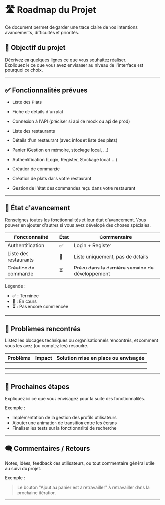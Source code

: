 # 🛣️ Roadmap du Projet

Ce document permet de garder une trace claire de vos intentions, avancements, difficultés et priorités.



## 🎯 Objectif du projet

Décrivez en quelques lignes ce que vous souhaitez réaliser.  
Expliquez le  ce que vous avez envisager au niveau de l'interface est pourquoi ce choix.

> <Your text here>

---

## ✅ Fonctionnalités prévues

- Liste des Plats

- Fiche de détails d'un plat

- Connexion à l'API (préciser si api de mock ou api de prod)

- Liste des restaurants

- Détails d'un restaurant (avec infos et liste des plats)

- Panier (Gestion en mémoire, stockage local, …)

- Authentification (Login, Register, Stockage local, …)

- Création de commande

- Création de plats dans votre restaurant

- Gestion de l'état des commandes reçu dans votre restaurant



---

## 🚧 État d'avancement

Renseignez toutes les fonctionnalités et leur état d'avancement. Vous pouver  en ajouter d'autres si vous avez dévelopé des choses spéciales.

| Fonctionnalité        | État | Commentaire                                     |
| --------------------- | ---- | ----------------------------------------------- |
| Authentification      | ✅    | Login + Register                                |
| Liste des restaurants | 🔧   | Liste uniquement, pas de détails                |
| Création de commande  | ⏳    | Prévu dans la dernière semaine de développement |

Légende :

- ✅ : Terminée
- 🔧 : En cours
- ⏳ : Pas encore commencée

---

## 🧠 Problèmes rencontrés

Listez les blocages techniques ou organisationnels rencontrés, et comment vous les avez (ou comptez les) résoudre.

| Problème | Impact | Solution mise en place ou envisagée |
| -------- | ------ | ----------------------------------- |
|          |        |                                     |
|          |        |                                     |
|          |        |                                     |

---

## 📅 Prochaines étapes

Expliquez ici ce que vous envisagez pour la suite des fonctionnalités.

Exemple :

- Implémentation de la gestion des profils utilisateurs
- Ajouter une animation de transition entre les écrans
- Finaliser les tests sur la fonctionnalité de recherche



---

## 🗨️ Commentaires / Retours

Notes, idées, feedback des utilisateurs, ou tout commentaire général utile au suivi du projet.

Exemple :

> Le bouton "Ajout au panier est à retravailler" À retravailler dans la prochaine itération.



---


